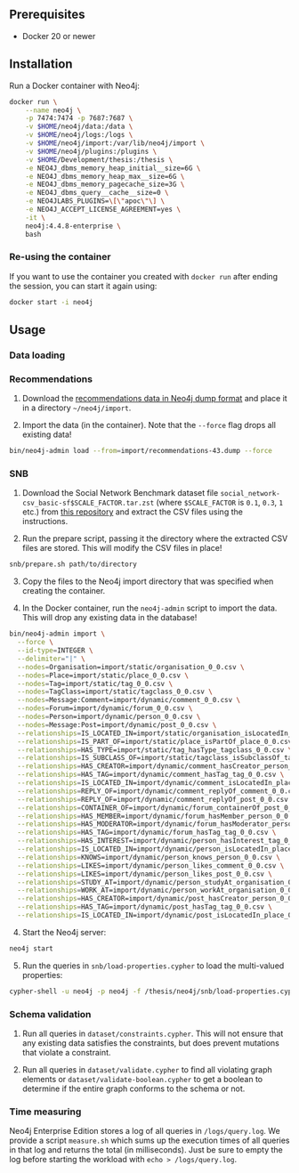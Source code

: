 ## Prerequisites

- Docker 20 or newer

## Installation

Run a Docker container with Neo4j:

```bash
docker run \
    --name neo4j \
    -p 7474:7474 -p 7687:7687 \
    -v $HOME/neo4j/data:/data \
    -v $HOME/neo4j/logs:/logs \
    -v $HOME/neo4j/import:/var/lib/neo4j/import \
    -v $HOME/neo4j/plugins:/plugins \
    -v $HOME/Development/thesis:/thesis \
    -e NEO4J_dbms_memory_heap_initial__size=6G \
    -e NEO4J_dbms_memory_heap_max__size=6G \
    -e NEO4J_dbms_memory_pagecache_size=3G \
    -e NEO4J_dbms_query__cache__size=0 \
    -e NEO4JLABS_PLUGINS=\[\"apoc\"\] \
    -e NEO4J_ACCEPT_LICENSE_AGREEMENT=yes \
    -it \
    neo4j:4.4.8-enterprise \
    bash
```

### Re-using the container

If you want to use the container you created with `docker run` after ending the session, you can start it again using:

```bash
docker start -i neo4j
```

## Usage

### Data loading

### Recommendations

1. Download the [recommendations data in Neo4j dump format](https://github.com/neo4j-graph-examples/recommendations/blob/main/data/recommendations-43.dump) and place it in a directory `~/neo4j/import`.

2. Import the data (in the container). Note that the `--force` flag drops all existing data!

```bash
bin/neo4j-admin load --from=import/recommendations-43.dump --force
```

### SNB

1. Download the Social Network Benchmark dataset file `social_network-csv_basic-sf$SCALE_FACTOR.tar.zst` (where `$SCALE_FACTOR` is `0.1`, `0.3`, `1` etc.) from [this repository](https://github.com/ldbc/data-sets-surf-repository) and extract the CSV files using the instructions.

2. Run the prepare script, passing it the directory where the extracted CSV files are stored. This will modify the CSV files in place!

```bash
snb/prepare.sh path/to/directory
```

3. Copy the files to the Neo4j import directory that was specified when creating the container.

4. In the Docker container, run the `neo4j-admin` script to import the data. This will drop any existing data in the database!

```bash
bin/neo4j-admin import \
  --force \
  --id-type=INTEGER \
  --delimiter="|" \
  --nodes=Organisation=import/static/organisation_0_0.csv \
  --nodes=Place=import/static/place_0_0.csv \
  --nodes=Tag=import/static/tag_0_0.csv \
  --nodes=TagClass=import/static/tagclass_0_0.csv \
  --nodes=Message:Comment=import/dynamic/comment_0_0.csv \
  --nodes=Forum=import/dynamic/forum_0_0.csv \
  --nodes=Person=import/dynamic/person_0_0.csv \
  --nodes=Message:Post=import/dynamic/post_0_0.csv \
  --relationships=IS_LOCATED_IN=import/static/organisation_isLocatedIn_place_0_0.csv \
  --relationships=IS_PART_OF=import/static/place_isPartOf_place_0_0.csv \
  --relationships=HAS_TYPE=import/static/tag_hasType_tagclass_0_0.csv \
  --relationships=IS_SUBCLASS_OF=import/static/tagclass_isSubclassOf_tagclass_0_0.csv \
  --relationships=HAS_CREATOR=import/dynamic/comment_hasCreator_person_0_0.csv \
  --relationships=HAS_TAG=import/dynamic/comment_hasTag_tag_0_0.csv \
  --relationships=IS_LOCATED_IN=import/dynamic/comment_isLocatedIn_place_0_0.csv \
  --relationships=REPLY_OF=import/dynamic/comment_replyOf_comment_0_0.csv \
  --relationships=REPLY_OF=import/dynamic/comment_replyOf_post_0_0.csv \
  --relationships=CONTAINER_OF=import/dynamic/forum_containerOf_post_0_0.csv \
  --relationships=HAS_MEMBER=import/dynamic/forum_hasMember_person_0_0.csv \
  --relationships=HAS_MODERATOR=import/dynamic/forum_hasModerator_person_0_0.csv \
  --relationships=HAS_TAG=import/dynamic/forum_hasTag_tag_0_0.csv \
  --relationships=HAS_INTEREST=import/dynamic/person_hasInterest_tag_0_0.csv \
  --relationships=IS_LOCATED_IN=import/dynamic/person_isLocatedIn_place_0_0.csv \
  --relationships=KNOWS=import/dynamic/person_knows_person_0_0.csv \
  --relationships=LIKES=import/dynamic/person_likes_comment_0_0.csv \
  --relationships=LIKES=import/dynamic/person_likes_post_0_0.csv \
  --relationships=STUDY_AT=import/dynamic/person_studyAt_organisation_0_0.csv \
  --relationships=WORK_AT=import/dynamic/person_workAt_organisation_0_0.csv \
  --relationships=HAS_CREATOR=import/dynamic/post_hasCreator_person_0_0.csv \
  --relationships=HAS_TAG=import/dynamic/post_hasTag_tag_0_0.csv \
  --relationships=IS_LOCATED_IN=import/dynamic/post_isLocatedIn_place_0_0.csv
```

4. Start the Neo4j server:
```bash
neo4j start
```

5. Run the queries in `snb/load-properties.cypher` to load the multi-valued properties:
```bash
cypher-shell -u neo4j -p neo4j -f /thesis/neo4j/snb/load-properties.cypher
```

### Schema validation

1. Run all queries in `dataset/constraints.cypher`. This will not ensure that any existing data satisfies the constraints, but does prevent mutations that violate a constraint.

2. Run all queries in `dataset/validate.cypher` to find all violating graph elements or `dataset/validate-boolean.cypher` to get a boolean to determine if the entire graph conforms to the schema or not.

### Time measuring

Neo4j Enterprise Edition stores a log of all queries in `/logs/query.log`. We provide a script `measure.sh` which sums up the execution times of all queries in that log and returns the total (in milliseconds). Just be sure to empty the log before starting the workload with `echo > /logs/query.log`.
